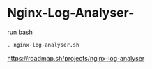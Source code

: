 # Nginx-Log-Analyser-

run bash
```bash
. nginx-log-analyser.sh
```
https://roadmap.sh/projects/nginx-log-analyser
